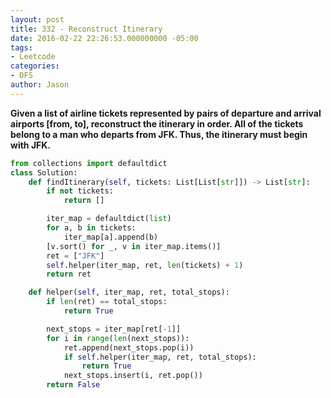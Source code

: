 ```yaml
---
layout: post
title: 332 - Reconstruct Itinerary
date: 2016-02-22 22:26:53.000000000 -05:00
tags:
- Leetcode
categories:
- DFS
author: Jason
---
```

**Given a list of airline tickets represented by pairs of departure and arrival airports [from, to], reconstruct the itinerary in order. All of the tickets belong to a man who departs from JFK. Thus, the itinerary must begin with JFK.**

``` python
from collections import defaultdict
class Solution:
    def findItinerary(self, tickets: List[List[str]]) -> List[str]:
        if not tickets:
            return []

        iter_map = defaultdict(list)
        for a, b in tickets:
            iter_map[a].append(b)
        [v.sort() for _, v in iter_map.items()]
        ret = ["JFK"]
        self.helper(iter_map, ret, len(tickets) + 1)
        return ret

    def helper(self, iter_map, ret, total_stops):
        if len(ret) == total_stops:
            return True

        next_stops = iter_map[ret[-1]]
        for i in range(len(next_stops)):
            ret.append(next_stops.pop(i))
            if self.helper(iter_map, ret, total_stops):
                return True
            next_stops.insert(i, ret.pop())
        return False
```
